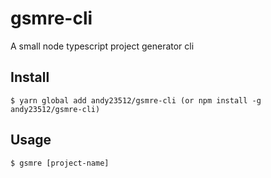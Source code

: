 # gsmre-cli
A small node typescript project generator cli

## Install
```shell
$ yarn global add andy23512/gsmre-cli (or npm install -g andy23512/gsmre-cli)
```

## Usage
```shell
$ gsmre [project-name]
```
